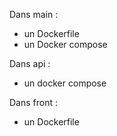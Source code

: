 Dans main :
- un Dockerfile
- un Docker compose

Dans api :
- un docker compose

Dans front :
- un Dockerfile
